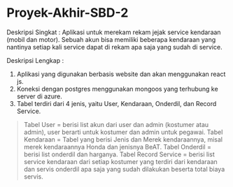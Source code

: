 # Proyek-Akhir-SBD-2
Deskripsi Singkat : Aplikasi untuk merekam rekam jejak service kendaraan (mobil dan motor). Sebuah akun bisa memiliki beberapa kendaraan yang nantinya setiap kali service dapat di rekam apa saja yang sudah di service.

Deskripsi Lengkap : 
1. Aplikasi yang digunakan berbasis website dan akan menggunakan react js.
2. Koneksi dengan postgres menggunakan mongoos yang terhubung ke server di azure.
3. Tabel terdiri dari 4 jenis, yaitu User, Kendaraan, Onderdil, dan Record Service.
> Tabel User = berisi list akun dari user dan admin (kostumer atau admin), user berarti untuk kostumer dan admin untuk pegawai.
> Tabel Kendaraan = Tabel yang berisi Jenis dan Merek kendaraannya, misal merek kendaraannya Honda dan jenisnya BeAT.
> Tabel Onderdil = berisi list onderdil dan harganya.
> Tabel Record Service = berisi list service kendaraan dari setiap kostumer yang terdiri dari kendaraan dan servis onderdil apa saja yang sudah dilakukan beserta total biaya servis.
